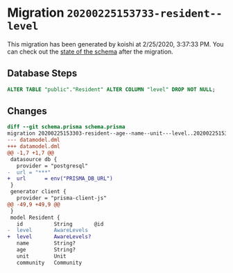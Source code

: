 # Migration `20200225153733-resident--level`

This migration has been generated by koishi at 2/25/2020, 3:37:33 PM.
You can check out the [state of the schema](./schema.prisma) after the migration.

## Database Steps

```sql
ALTER TABLE "public"."Resident" ALTER COLUMN "level" DROP NOT NULL;
```

## Changes

```diff
diff --git schema.prisma schema.prisma
migration 20200225153303-resident--age--name--unit---level..20200225153733-resident--level
--- datamodel.dml
+++ datamodel.dml
@@ -1,7 +1,7 @@
 datasource db {
   provider = "postgresql"
-  url = "***"
+  url      = env("PRISMA_DB_URL")
 }
 generator client {
   provider = "prisma-client-js"
@@ -49,9 +49,9 @@
 }
 model Resident {
   id          String       @id
-  level       AwareLevels
+  level       AwareLevels?
   name        String?
   age         String?
   unit        Unit
   community   Community
```


